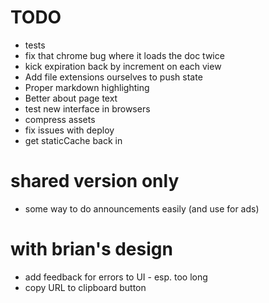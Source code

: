 # TODO
* tests
* fix that chrome bug where it loads the doc twice
* kick expiration back by increment on each view
* Add file extensions ourselves to push state
* Proper markdown highlighting
* Better about page text
* test new interface in browsers
* compress assets
* fix issues with deploy
* get staticCache back in


# shared version only
* some way to do announcements easily (and use for ads)


# with brian's design
* add feedback for errors to UI - esp. too long
* copy URL to clipboard button
